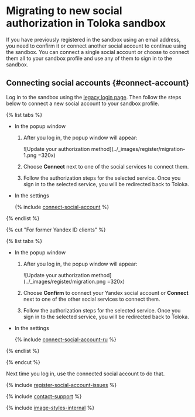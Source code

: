 # Migrating to new social authorization in Toloka sandbox

If you have previously registered in the sandbox using an email address, you need to confirm it or connect another social account to continue using the sandbox. You can connect a single social account or choose to connect them all to your sandbox profile and use any of them to sign in to the sandbox.

## Connecting social accounts {#connect-account}

Log in to the sandbox using the [legacy login page](https://sandbox.toloka.yandex.com/). Then follow the steps below to connect a new social account to your sandbox profile.

{% list tabs %}

- In the popup window

  1. After you log in, the popup window will appear:

      ![Update your authorization method](../_images/register/migration-1.png =320x)

  1. Choose **Connect** next to one of the social services to connect them.

  1. Follow the authorization steps for the selected service. Once you sign in to the selected service, you will be redirected back to Toloka.

- In the settings

  {% include [connect-social-account](../_includes/connect-social-account.md) %}

{% endlist %}

{% cut "For former Yandex ID clients" %}

{% list tabs %}

- In the popup window

  1. After you log in, the popup window will appear:

      ![Update your authorization method](../_images/register/migration.png =320x)

  1. Choose **Confirm** to connect your Yandex social account or **Connect** next to one of the other social services to connect them.

  1. Follow the authorization steps for the selected service. Once you sign in to the selected service, you will be redirected back to Toloka.

- In the settings

  {% include [connect-social-account-ru](../_includes/connect-social-account-ru.md) %}

{% endlist %}

{% endcut %}

Next time you log in, use the connected social account to do that.

{% include [register-social-account-issues](../_includes/register/social-account-issues.md) %}

{% include [contact-support](../_includes/contact-support.md) %}

{% include [image-styles-internal](../../../_includes/image-styles-internal.md) %}